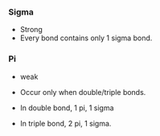 
### Sigma
- Strong
- Every bond contains only 1 sigma bond.

### Pi
- weak
- Occur only when double/triple bonds.

- In double bond, 1 pi, 1 sigma
- In triple bond, 2 pi, 1 sigma.